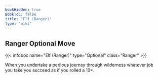 ```yaml
---
bookHidden: true
BookToC: false
title: "Elf (Ranger)"
type: "wiki"
---
```

## Ranger Optional Move
{{< infobox name="Elf (Ranger)" type="Optional" class="Ranger" >}}

When you undertake a perilous journey through wilderness whatever job you take you succeed as if you rolled a 10+.
